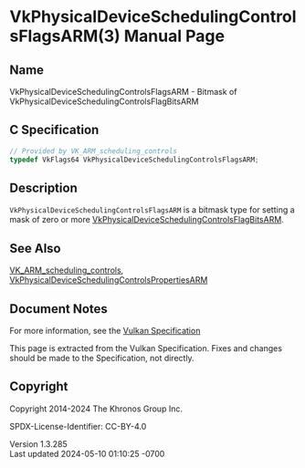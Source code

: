 # VkPhysicalDeviceSchedulingControlsFlagsARM(3) Manual Page

## Name

VkPhysicalDeviceSchedulingControlsFlagsARM - Bitmask of
VkPhysicalDeviceSchedulingControlsFlagBitsARM



## <a href="#_c_specification" class="anchor"></a>C Specification

``` c
// Provided by VK_ARM_scheduling_controls
typedef VkFlags64 VkPhysicalDeviceSchedulingControlsFlagsARM;
```

## <a href="#_description" class="anchor"></a>Description

`VkPhysicalDeviceSchedulingControlsFlagsARM` is a bitmask type for
setting a mask of zero or more
[VkPhysicalDeviceSchedulingControlsFlagBitsARM](https://registry.khronos.org/vulkan/specs/1.3-extensions/man/html/VkPhysicalDeviceSchedulingControlsFlagBitsARM.html).

## <a href="#_see_also" class="anchor"></a>See Also

[VK_ARM_scheduling_controls](https://registry.khronos.org/vulkan/specs/1.3-extensions/man/html/VK_ARM_scheduling_controls.html),
[VkPhysicalDeviceSchedulingControlsPropertiesARM](https://registry.khronos.org/vulkan/specs/1.3-extensions/man/html/VkPhysicalDeviceSchedulingControlsPropertiesARM.html)

## <a href="#_document_notes" class="anchor"></a>Document Notes

For more information, see the <a
href="https://registry.khronos.org/vulkan/specs/1.3-extensions/html/vkspec.html#VkPhysicalDeviceSchedulingControlsFlagsARM"
target="_blank" rel="noopener">Vulkan Specification</a>

This page is extracted from the Vulkan Specification. Fixes and changes
should be made to the Specification, not directly.

## <a href="#_copyright" class="anchor"></a>Copyright

Copyright 2014-2024 The Khronos Group Inc.

SPDX-License-Identifier: CC-BY-4.0

Version 1.3.285  
Last updated 2024-05-10 01:10:25 -0700
